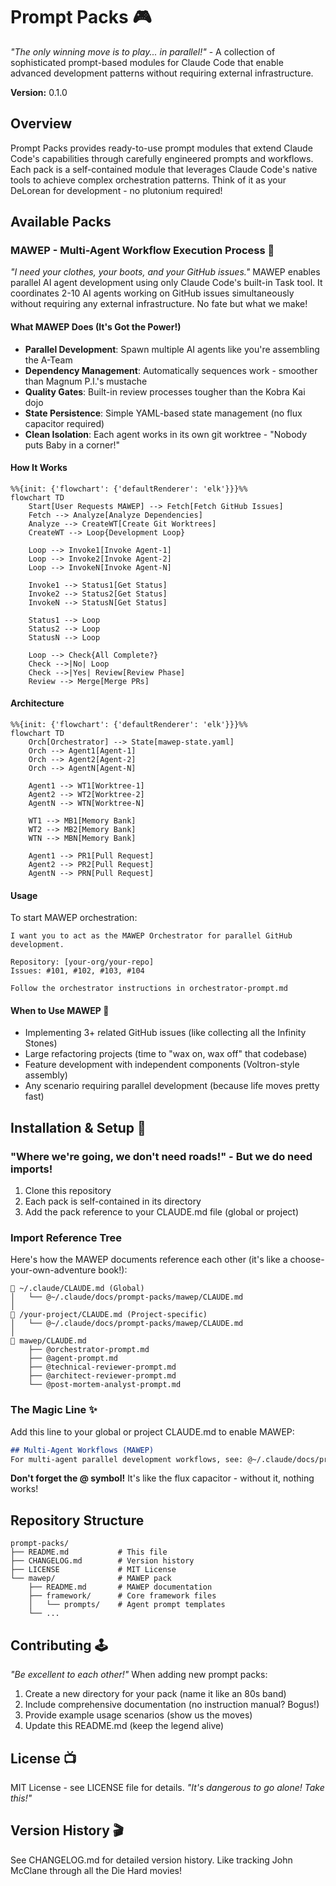 # Prompt Packs 🎮

*"The only winning move is to play... in parallel!"* - A collection of sophisticated prompt-based modules for Claude Code that enable advanced development patterns without requiring external infrastructure.

**Version:** 0.1.0

## Overview

Prompt Packs provides ready-to-use prompt modules that extend Claude Code's capabilities through carefully engineered prompts and workflows. Each pack is a self-contained module that leverages Claude Code's native tools to achieve complex orchestration patterns. Think of it as your DeLorean for development - no plutonium required!

## Available Packs

### MAWEP - Multi-Agent Workflow Execution Process 🤖

*"I need your clothes, your boots, and your GitHub issues."* MAWEP enables parallel AI agent development using only Claude Code's built-in Task tool. It coordinates 2-10 AI agents working on GitHub issues simultaneously without requiring any external infrastructure. No fate but what we make!

#### What MAWEP Does (It's Got the Power!)

- **Parallel Development**: Spawn multiple AI agents like you're assembling the A-Team
- **Dependency Management**: Automatically sequences work - smoother than Magnum P.I.'s mustache
- **Quality Gates**: Built-in review processes tougher than the Kobra Kai dojo
- **State Persistence**: Simple YAML-based state management (no flux capacitor required)
- **Clean Isolation**: Each agent works in its own git worktree - "Nobody puts Baby in a corner!"

#### How It Works

```mermaid
%%{init: {'flowchart': {'defaultRenderer': 'elk'}}}%%
flowchart TD
    Start[User Requests MAWEP] --> Fetch[Fetch GitHub Issues]
    Fetch --> Analyze[Analyze Dependencies]
    Analyze --> CreateWT[Create Git Worktrees]
    CreateWT --> Loop{Development Loop}
    
    Loop --> Invoke1[Invoke Agent-1]
    Loop --> Invoke2[Invoke Agent-2]
    Loop --> InvokeN[Invoke Agent-N]
    
    Invoke1 --> Status1[Get Status]
    Invoke2 --> Status2[Get Status]
    InvokeN --> StatusN[Get Status]
    
    Status1 --> Loop
    Status2 --> Loop
    StatusN --> Loop
    
    Loop --> Check{All Complete?}
    Check -->|No| Loop
    Check -->|Yes| Review[Review Phase]
    Review --> Merge[Merge PRs]
```

#### Architecture

```mermaid
%%{init: {'flowchart': {'defaultRenderer': 'elk'}}}%%
flowchart TD
    Orch[Orchestrator] --> State[mawep-state.yaml]
    Orch --> Agent1[Agent-1]
    Orch --> Agent2[Agent-2]
    Orch --> AgentN[Agent-N]
    
    Agent1 --> WT1[Worktree-1]
    Agent2 --> WT2[Worktree-2]
    AgentN --> WTN[Worktree-N]
    
    WT1 --> MB1[Memory Bank]
    WT2 --> MB2[Memory Bank]
    WTN --> MBN[Memory Bank]
    
    Agent1 --> PR1[Pull Request]
    Agent2 --> PR2[Pull Request]
    AgentN --> PRN[Pull Request]
```


#### Usage

To start MAWEP orchestration:

```
I want you to act as the MAWEP Orchestrator for parallel GitHub development.

Repository: [your-org/your-repo]
Issues: #101, #102, #103, #104

Follow the orchestrator instructions in orchestrator-prompt.md
```

#### When to Use MAWEP 📼

- Implementing 3+ related GitHub issues (like collecting all the Infinity Stones)
- Large refactoring projects (time to "wax on, wax off" that codebase)
- Feature development with independent components (Voltron-style assembly)
- Any scenario requiring parallel development (because life moves pretty fast)

## Installation & Setup 🚀

### "Where we're going, we don't need roads!" - But we do need imports!

1. Clone this repository
2. Each pack is self-contained in its directory
3. Add the pack reference to your CLAUDE.md file (global or project)

### Import Reference Tree

Here's how the MAWEP documents reference each other (it's like a choose-your-own-adventure book!):

```
📁 ~/.claude/CLAUDE.md (Global)
│   └── @~/.claude/docs/prompt-packs/mawep/CLAUDE.md
│
📁 /your-project/CLAUDE.md (Project-specific)
│   └── @~/.claude/docs/prompt-packs/mawep/CLAUDE.md
│
📁 mawep/CLAUDE.md
    ├── @orchestrator-prompt.md
    ├── @agent-prompt.md
    ├── @technical-reviewer-prompt.md
    ├── @architect-reviewer-prompt.md
    └── @post-mortem-analyst-prompt.md
```

### The Magic Line ✨

Add this line to your global or project CLAUDE.md to enable MAWEP:

```markdown
## Multi-Agent Workflows (MAWEP)
For multi-agent parallel development workflows, see: @~/.claude/docs/prompt-packs/mawep/CLAUDE.md
```

**Don't forget the @ symbol!** It's like the flux capacitor - without it, nothing works!

## Repository Structure

```
prompt-packs/
├── README.md           # This file
├── CHANGELOG.md        # Version history
├── LICENSE             # MIT License
└── mawep/              # MAWEP pack
    ├── README.md       # MAWEP documentation
    ├── framework/      # Core framework files
    │   └── prompts/    # Agent prompt templates
    └── ...
```

## Contributing 🕹️

*"Be excellent to each other!"* When adding new prompt packs:
1. Create a new directory for your pack (name it like an 80s band)
2. Include comprehensive documentation (no instruction manual? Bogus!)
3. Provide example usage scenarios (show us the moves)
4. Update this README.md (keep the legend alive)

## License 📺

MIT License - see LICENSE file for details. *"It's dangerous to go alone! Take this!"*

## Version History 🎬

See CHANGELOG.md for detailed version history. Like tracking John McClane through all the Die Hard movies!
